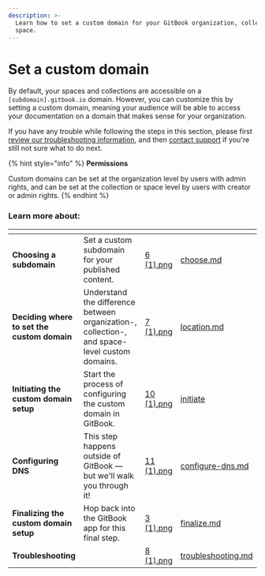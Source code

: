 ```yaml
---
description: >-
  Learn how to set a custom domain for your GitBook organization, collection, or
  space.
---
```


# Set a custom domain

By default, your spaces and collections are accessible on a `[subdomain].gitbook.io` domain. However, you can customize this by setting a custom domain, meaning your audience will be able to access your documentation on a domain that makes sense for your organization.

If you have any trouble while following the steps in this section, please first [review our troubleshooting information](troubleshooting.md), and then [contact support](../../help-and-faq/faq/support.md) if you're still not sure what to do next.

{% hint style="info" %}
**Permissions**

Custom domains can be set at the organization level by users with admin rights, and can be set at the collection or space level by users with creator or admin rights.
{% endhint %}

### Learn more about:

<table data-view="cards"><thead><tr><th></th><th></th><th data-hidden data-card-cover data-type="files"></th><th data-hidden data-card-target data-type="content-ref"></th></tr></thead><tbody><tr><td><strong>Choosing a subdomain</strong></td><td>Set a custom subdomain for your published content.</td><td><a href="../../.gitbook/assets/6 (1).png">6 (1).png</a></td><td><a href="choose.md">choose.md</a></td></tr><tr><td><strong>Deciding where to set the custom domain</strong></td><td>Understand the difference between organization-, collection-, and space-level custom domains.</td><td><a href="../../.gitbook/assets/7 (1).png">7 (1).png</a></td><td><a href="location.md">location.md</a></td></tr><tr><td><strong>Initiating the custom domain setup</strong></td><td>Start the process of configuring the custom domain in GitBook.</td><td><a href="../../.gitbook/assets/10 (1).png">10 (1).png</a></td><td><a href="initiate/">initiate</a></td></tr><tr><td><strong>Configuring DNS</strong></td><td>This step happens outside of GitBook — but we'll walk you through it!</td><td><a href="../../.gitbook/assets/11 (1).png">11 (1).png</a></td><td><a href="configure-dns.md">configure-dns.md</a></td></tr><tr><td><strong>Finalizing the custom domain setup</strong></td><td>Hop back into the GitBook app for this final step.</td><td><a href="../../.gitbook/assets/3 (1).png">3 (1).png</a></td><td><a href="finalize.md">finalize.md</a></td></tr><tr><td><strong>Troubleshooting</strong></td><td></td><td><a href="../../.gitbook/assets/8 (1).png">8 (1).png</a></td><td><a href="troubleshooting.md">troubleshooting.md</a></td></tr></tbody></table>

